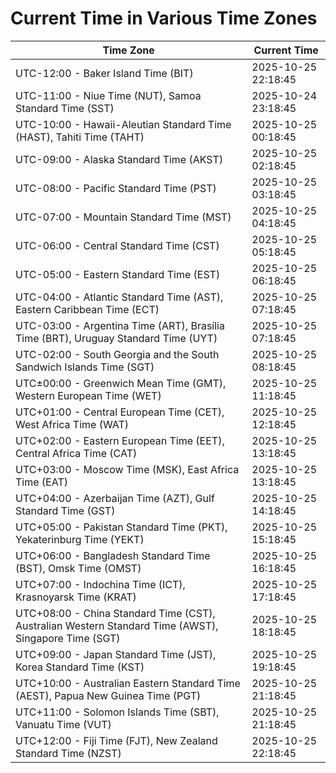 # Current Time in Various Time Zones

| Time Zone | Current Time |
|-----------|--------------|
| UTC-12:00 - Baker Island Time (BIT) | 2025-10-25 22:18:45 |
| UTC-11:00 - Niue Time (NUT), Samoa Standard Time (SST) | 2025-10-24 23:18:45 |
| UTC-10:00 - Hawaii-Aleutian Standard Time (HAST), Tahiti Time (TAHT) | 2025-10-25 00:18:45 |
| UTC-09:00 - Alaska Standard Time (AKST) | 2025-10-25 02:18:45 |
| UTC-08:00 - Pacific Standard Time (PST) | 2025-10-25 03:18:45 |
| UTC-07:00 - Mountain Standard Time (MST) | 2025-10-25 04:18:45 |
| UTC-06:00 - Central Standard Time (CST) | 2025-10-25 05:18:45 |
| UTC-05:00 - Eastern Standard Time (EST) | 2025-10-25 06:18:45 |
| UTC-04:00 - Atlantic Standard Time (AST), Eastern Caribbean Time (ECT) | 2025-10-25 07:18:45 |
| UTC-03:00 - Argentina Time (ART), Brasília Time (BRT), Uruguay Standard Time (UYT) | 2025-10-25 07:18:45 |
| UTC-02:00 - South Georgia and the South Sandwich Islands Time (SGT) | 2025-10-25 08:18:45 |
| UTC±00:00 - Greenwich Mean Time (GMT), Western European Time (WET) | 2025-10-25 11:18:45 |
| UTC+01:00 - Central European Time (CET), West Africa Time (WAT) | 2025-10-25 12:18:45 |
| UTC+02:00 - Eastern European Time (EET), Central Africa Time (CAT) | 2025-10-25 13:18:45 |
| UTC+03:00 - Moscow Time (MSK), East Africa Time (EAT) | 2025-10-25 13:18:45 |
| UTC+04:00 - Azerbaijan Time (AZT), Gulf Standard Time (GST) | 2025-10-25 14:18:45 |
| UTC+05:00 - Pakistan Standard Time (PKT), Yekaterinburg Time (YEKT) | 2025-10-25 15:18:45 |
| UTC+06:00 - Bangladesh Standard Time (BST), Omsk Time (OMST) | 2025-10-25 16:18:45 |
| UTC+07:00 - Indochina Time (ICT), Krasnoyarsk Time (KRAT) | 2025-10-25 17:18:45 |
| UTC+08:00 - China Standard Time (CST), Australian Western Standard Time (AWST), Singapore Time (SGT) | 2025-10-25 18:18:45 |
| UTC+09:00 - Japan Standard Time (JST), Korea Standard Time (KST) | 2025-10-25 19:18:45 |
| UTC+10:00 - Australian Eastern Standard Time (AEST), Papua New Guinea Time (PGT) | 2025-10-25 21:18:45 |
| UTC+11:00 - Solomon Islands Time (SBT), Vanuatu Time (VUT) | 2025-10-25 21:18:45 |
| UTC+12:00 - Fiji Time (FJT), New Zealand Standard Time (NZST) | 2025-10-25 22:18:45 |
